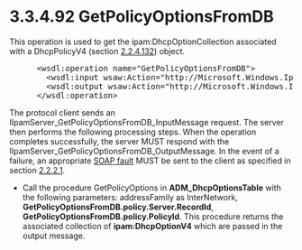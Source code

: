 <html dir="LTR" xmlns:mshelp="http://msdn.microsoft.com/mshelp" xmlns:ddue="http://ddue.schemas.microsoft.com/authoring/2003/5" xmlns:xlink="http://www.w3.org/1999/xlink" xmlns:tool="http://www.microsoft.com/tooltip">
 <body>
 <div id="header">
 <h1 class="heading">3.3.4.92 GetPolicyOptionsFromDB</h1>
 </div>
 <div id="mainSection">
 <div id="mainBody">
 <div id="allHistory" class="saveHistory"></div>
 <div id="sectionSection0" class="section" name="collapseableSection">
 

<p>This operation is used to get the ipam:DhcpOptionCollection
associated with a DhcpPolicyV4 (section <a href="d159e433-4820-4d34-92d9-7f3afb1014fa.md">2.2.4.132</a>) object.</p>

<dl>
<dd>
<div><pre> &lt;wsdl:operation name=&quot;GetPolicyOptionsFromDB&quot;&gt;
   &lt;wsdl:input wsaw:Action=&quot;http://Microsoft.Windows.Ipam/IIpamServer/GetPolicyOptionsFromDB&quot; message=&quot;ipam:IIpamServer_GetPolicyOptionsFromDB_InputMessage&quot; /&gt;
   &lt;wsdl:output wsaw:Action=&quot;http://Microsoft.Windows.Ipam/IIpamServer/GetPolicyOptionsFromDBResponse&quot; message=&quot;ipam:IIpamServer_GetPolicyOptionsFromDB_OutputMessage&quot; /&gt;
 &lt;/wsdl:operation&gt;
</pre></div>
</dd></dl>

<p>The protocol client sends an
IIpamServer_GetPolicyOptionsFromDB_InputMessage request. The server then
performs the following processing steps. When the operation completes
successfully, the server MUST respond with the IIpamServer_GetPolicyOptionsFromDB_OutputMessage.
In the event of a failure, an appropriate <a href="21b4a631-8f28-420f-822f-c5f879d5046e.md#gt_ec8728a8-1a75-426f-8767-aa1932c7c19f">SOAP fault</a> MUST be sent to
the client as specified in section <a href="a90ad88d-2468-4ac1-bbb9-8f921d15bbc8.md">2.2.2.1</a>.</p>

<ul><li><p><span><span> 
</span></span>Call the procedure GetPolicyOptions in <b>ADM_DhcpOptionsTable</b>
with the following parameters: addressFamily as InterNetwork, <b>GetPolicyOptionsFromDB.policy.Server.RecordId</b>,
<b>GetPolicyOptionsFromDB.policy.PolicyId</b>. This procedure returns the
associated collection of <b>ipam:DhcpOptionV4</b> which are passed in the
output message.</p>

</li></ul>
 </div>
 </div>
 </div>
 </body>
</html>